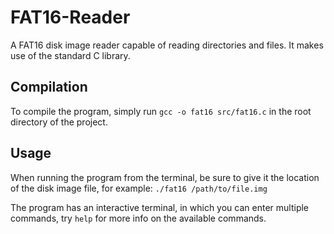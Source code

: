 # FAT16-Reader
A FAT16 disk image reader capable of reading directories and files. It makes use of the standard C library.

## Compilation
To compile the program, simply run `gcc -o fat16 src/fat16.c` in the root directory of the project.

## Usage
When running the program from the terminal, be sure to give it the location of the disk image file, for example:
`./fat16 /path/to/file.img`

The program has an interactive terminal, in which you can enter multiple commands, try `help` for more info on the available commands.
